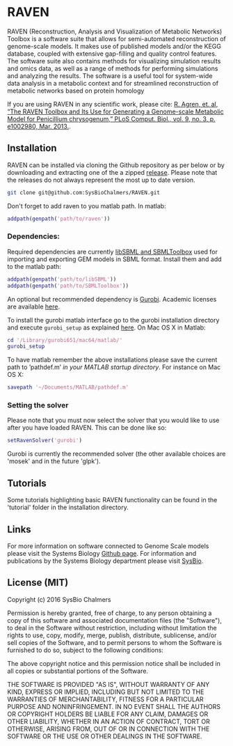 # RAVEN
RAVEN (Reconstruction, Analysis and Visualization of Metabolic Networks) Toolbox is a software suite that allows for semi-automated reconstruction of genome-scale models. It makes use of published models and/or the KEGG database, coupled with extensive gap-filling and quality control features. The software suite also contains methods for visualizing simulation results and omics data, as well as a range of methods for performing simulations and analyzing the results. The software is a useful tool for system-wide data analysis in a metabolic context and for streamlined reconstruction of metabolic networks based on protein homology

If you are using RAVEN in any scientific work, please cite: [R. Agren, et. al, “The RAVEN Toolbox and Its Use for Generating a Genome-scale Metabolic Model for Penicillium chrysogenum,” PLoS Comput. Biol., vol. 9, no. 3, p. e1002980, Mar. 2013.](http://journals.plos.org/ploscompbiol/article?id=10.1371/journal.pcbi.1002980).

## Installation
RAVEN can be installed via cloning the Github repository as per below or by downloading and extracting one of the a zipped [release](https://github.com/SysBioChalmers/RAVEN/releases). Please note that the releases do not always represent the most up to date version.

```bash
git clone git@github.com:SysBioChalmers/RAVEN.git
```

Don't forget to add raven to you matlab path. In matlab:

```matlab
addpath(genpath('path/to/raven'))
```

### Dependencies:
Required dependencies are currently [libSBML and SBMLToolbox](http://sbml.org/Downloads) used for importing and exporting GEM models in SBML format. Install them and add to the matlab path:

```matlab
addpath(genpath('path/to/libSBML'))
addpath(genpath('path/to/SBMLToolbox'))
```

An optional but recommended dependency is [Gurobi](http://www.gurobi.com/downloads/gurobi-optimizer). Academic licenses are available [here](https://user.gurobi.com/download/licenses/free-academic).

To install the gurobi matlab interface go to the gurobi installation directory and execute `gurobi_setup` as explained [here](https://www.gurobi.com/documentation/6.5/refman/matlab_setting_up_the_guro.html). On Mac OS X in Matlab:

```matlab
cd '/Library/gurobi651/mac64/matlab/'
gurobi_setup
```

To have matlab remember the above installations please save the current path to ’pathdef.m’ *in your MATLAB startup directory*. For instance on Mac OS X:

```matlab
savepath '~/Documents/MATLAB/pathdef.m'
```

### Setting the solver
Please note that you must now select the solver that you would like to use after you have loaded RAVEN. This can be done like so:

```matlab
setRavenSolver('gurobi')
```

Gurobi is currently the recommended solver (the other available choices are 'mosek' and in the future 'glpk').

## Tutorials
Some tutorials highlighting basic RAVEN functionality can be found in the 'tutorial' folder in the installation directory.

## Links
For more information on software connected to Genome Scale models please visit the Systems Biology [Github page](https://github.com/SysBioChalmers). For information and publications by the Systems Biology department please visit [SysBio](www.sysbio.se).

## License (MIT)
Copyright (c) 2016 SysBio Chalmers

Permission is hereby granted, free of charge, to any person obtaining a copy of this software and associated documentation files (the "Software"), to deal in the Software without restriction, including without limitation the rights to use, copy, modify, merge, publish, distribute, sublicense, and/or sell copies of the Software, and to permit persons to whom the Software is furnished to do so, subject to the following conditions:

The above copyright notice and this permission notice shall be included in all copies or substantial portions of the Software.

THE SOFTWARE IS PROVIDED "AS IS", WITHOUT WARRANTY OF ANY KIND, EXPRESS OR IMPLIED, INCLUDING BUT NOT LIMITED TO THE WARRANTIES OF MERCHANTABILITY, FITNESS FOR A PARTICULAR PURPOSE AND NONINFRINGEMENT. IN NO EVENT SHALL THE AUTHORS OR COPYRIGHT HOLDERS BE LIABLE FOR ANY CLAIM, DAMAGES OR OTHER LIABILITY, WHETHER IN AN ACTION OF CONTRACT, TORT OR OTHERWISE, ARISING FROM, OUT OF OR IN CONNECTION WITH THE SOFTWARE OR THE USE OR OTHER DEALINGS IN THE SOFTWARE.